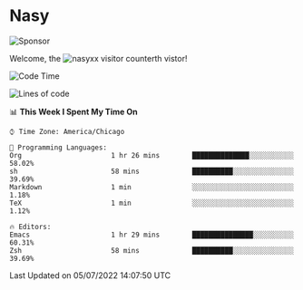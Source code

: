 # Nasy

<!--
<p align="center">
<img height="200" src="https://github-readme-stats.vercel.app/api?username=nasyxx&count_private=true&show_icons=true&theme=dracula&include_all_commits=true"/>
<img height="200" src="https://github-readme-stats.vercel.app/api/top-langs/?username=nasyxx&theme=dracula&hide=html,jupyter+notebook&count_private=true&show_icons=true"/>
</p>

  
----------------
-->

![Sponsor](https://img.shields.io/static/v1.svg?label=Sponsor&message=%E2%9D%A4&logo=GitHub&style=flat&color=pink)
 
Welcome, the ![nasyxx visitor counter](https://count.getloli.com/get/@nasyxx?theme=rule34)th vistor!
 
<!--START_SECTION:waka-->
![Code Time](http://img.shields.io/badge/Code%20Time-2%2C497%20hrs%2043%20mins-blue)

![Lines of code](https://img.shields.io/badge/From%20Hello%20World%20I%27ve%20Written-5%20Million%20lines%20of%20code-blue)

📊 **This Week I Spent My Time On** 

```text
⌚︎ Time Zone: America/Chicago

💬 Programming Languages: 
Org                      1 hr 26 mins        ██████████████░░░░░░░░░░░   58.02% 
sh                       58 mins             ██████████░░░░░░░░░░░░░░░   39.69% 
Markdown                 1 min               ░░░░░░░░░░░░░░░░░░░░░░░░░   1.18% 
TeX                      1 min               ░░░░░░░░░░░░░░░░░░░░░░░░░   1.12%

🔥 Editors: 
Emacs                    1 hr 29 mins        ███████████████░░░░░░░░░░   60.31% 
Zsh                      58 mins             ██████████░░░░░░░░░░░░░░░   39.69%

```


 Last Updated on 05/07/2022 14:07:50 UTC
<!--END_SECTION:waka-->

<!-- ![visitors](https://visitor-badge.laobi.icu/badge?page_id=nasyxx.nasyxx) -->
